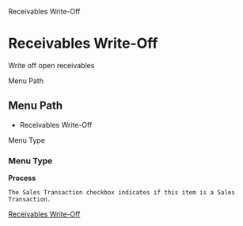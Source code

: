 
Receivables Write-Off
# Receivables Write-Off


Write off open receivables

Menu Path
## Menu Path



- Receivables Write-Off

Menu Type
### Menu Type

**Process**

```
The Sales Transaction checkbox indicates if this item is a Sales Transaction.
```

[Receivables Write-Off](../../process-c_invoice_writeoff.md)